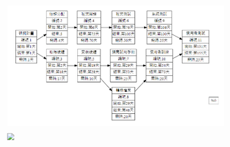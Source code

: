
![pert](pert.png "pert")

[![](https://mermaid.ink/img/pako:eNqdV1tv40QU_iuWV7sqUhrN-O489vZUwUMrHlBeJvY4seLYwZnsNltV4mVXWypUiS2FFSCxAqEurbgIEKDuwp_ZXPovGF_ieMaxE5hIVe3znW--c-bMnPGxaAU2FhtiG_mENH2BDuISDwvTiy-mp3-Nv7pMXtqI4L0g7CEiCBKQ5E0INoGa2AbYIm7gC9NvLibPb2ZXz6afXScWOP7ulbAYDQRrkbcUeys1Adosw9vb2_HZi_Gzp3dPPkksCs8g1QTkEBwKEZfC-Y_PL8d_fz59eXN3fZEq0HkCOU8AdY5henU2fn1-d3k2ffE6seiAZ1AyBipGB7yGH09n337NaCgwqBkDVQPBUg2TP29mr75PLHKBQcsYqBqZZ5h8-vP4p-u3b_6ZXlxNTs_GTz9O7JLK8-gZD9UkqRzP7M3p5PzLyQ8Xk5fPUoaCEoNhKMTy6-3091_ysRQ1mBmDtkRDEsXsoyezq-fTP34rkwFBxqI_iEQVpGRE1WogzIjMBzFtLCmBJ3_nQ6yJPUz3hGvTHXQc2Zoi6eAebooN-q-NHTT0SFOs5Uzvo9BFLQ8PIsxxyiq2kNVth8HQtxPXRx2X4NQxsvdDt4fC0XbgBWGCuLe7vbu9t5fD0DgD3-ZQDh12nokGRlwW1Bl4GwaIChHcrwmmVpd0RQWmAWTz_jtFEVtBaOOQ85cUSqBF_kapfyZwKYOWEch1VTIVCHVN0RmCufal_sZqAWkAh_iI5HMEZSgDsEwojwR0SHCJIg4YtlsbZl0F6aAVVf6UF-i5Ps7PJ8eDmY8VxFppJfpb3XZ1gSwAhdpoxXmFqdmUdbCzVTBLqRnRwcyOwjB41MHIrozACXyyh3quN0oQzSaNKsStodXBROgNouea8BCHNvIR3Yl0t3ic-4H7ON1hUOsf5dOHWtjb4rbSPWxEvxzMpy2vIk2xOQ61LBGWNxzQla_I5ByRpykkLD0f9l2_W73oUUMuX3Vst_H-epEjiwSMqHjrqmZdkzSoGZKk0H5EH3VdU2VNhpIR7Se9bgJoakA3FJnZTwldeSZjO7c1Wh5VyWP22bpvh3iUr1u37SOvPAGJ_bByaySlERxRtZWHaIZbesj970zFtCsy4QVBfwXEDwguKCsWVgxjA6UFqiKbw6xeGvchinpncU5N05YjuWmV6MecQR8OsW_hd4e9FsPId7y0a7N89FxFGxBIUa-SosZMrxygrphMUXrkYJnvigmkRaIUphkQNOgW41dlxWlZPIwN3kAmsG0OE-V83213SIW0OW4NyA4KuxVLOIe9NyQD18ZrILc91-pGFxS278lQk_kFx4frpSYHZhPUcizdcXLIdujmu4cX5Yk7DOzAX0JVieQVcjgrdEkxCscx6OBhbDViZnEDG424g4xFxIdAxRJg2kBDLkWqKtHBg_izroCyPDQYRKiyK47jet7hqI9B2UE4B8CyFjcHSIvzUY6_6VbcIud-8sIPSgu_0svf3E_J-ena-vOpC7_N_zCdlrthrj-ZnhNpGKWzRW4nTf-EfkigIQkORr4lNkg4xDVx2I8-uXdc1A5RT2w4yBtkb3dtlzbNObKP_A-CoJd7FBvH4pHYgEbd1A1TMVVTh6qqyXJNHEWvzTqUaZPSJEkzTKid1MTHMQGom6piAmDIhkK_0mXVPPkXg5TdZw)](https://mermaid-js.github.io/mermaid-live-editor/edit#pako:eNqdV1tv40QU_iuWV7sqUhrN-O489vZUwUMrHlBeJvY4seLYwZnsNltV4mVXWypUiS2FFSCxAqEurbgIEKDuwp_ZXPovGF_ieMaxE5hIVe3znW--c-bMnPGxaAU2FhtiG_mENH2BDuISDwvTiy-mp3-Nv7pMXtqI4L0g7CEiCBKQ5E0INoGa2AbYIm7gC9NvLibPb2ZXz6afXScWOP7ulbAYDQRrkbcUeys1Adosw9vb2_HZi_Gzp3dPPkksCs8g1QTkEBwKEZfC-Y_PL8d_fz59eXN3fZEq0HkCOU8AdY5henU2fn1-d3k2ffE6seiAZ1AyBipGB7yGH09n337NaCgwqBkDVQPBUg2TP29mr75PLHKBQcsYqBqZZ5h8-vP4p-u3b_6ZXlxNTs_GTz9O7JLK8-gZD9UkqRzP7M3p5PzLyQ8Xk5fPUoaCEoNhKMTy6-3091_ysRQ1mBmDtkRDEsXsoyezq-fTP34rkwFBxqI_iEQVpGRE1WogzIjMBzFtLCmBJ3_nQ6yJPUz3hGvTHXQc2Zoi6eAebooN-q-NHTT0SFOs5Uzvo9BFLQ8PIsxxyiq2kNVth8HQtxPXRx2X4NQxsvdDt4fC0XbgBWGCuLe7vbu9t5fD0DgD3-ZQDh12nokGRlwW1Bl4GwaIChHcrwmmVpd0RQWmAWTz_jtFEVtBaOOQ85cUSqBF_kapfyZwKYOWEch1VTIVCHVN0RmCufal_sZqAWkAh_iI5HMEZSgDsEwojwR0SHCJIg4YtlsbZl0F6aAVVf6UF-i5Ps7PJ8eDmY8VxFppJfpb3XZ1gSwAhdpoxXmFqdmUdbCzVTBLqRnRwcyOwjB41MHIrozACXyyh3quN0oQzSaNKsStodXBROgNouea8BCHNvIR3Yl0t3ic-4H7ON1hUOsf5dOHWtjb4rbSPWxEvxzMpy2vIk2xOQ61LBGWNxzQla_I5ByRpykkLD0f9l2_W73oUUMuX3Vst_H-epEjiwSMqHjrqmZdkzSoGZKk0H5EH3VdU2VNhpIR7Se9bgJoakA3FJnZTwldeSZjO7c1Wh5VyWP22bpvh3iUr1u37SOvPAGJ_bByaySlERxRtZWHaIZbesj970zFtCsy4QVBfwXEDwguKCsWVgxjA6UFqiKbw6xeGvchinpncU5N05YjuWmV6MecQR8OsW_hd4e9FsPId7y0a7N89FxFGxBIUa-SosZMrxygrphMUXrkYJnvigmkRaIUphkQNOgW41dlxWlZPIwN3kAmsG0OE-V83213SIW0OW4NyA4KuxVLOIe9NyQD18ZrILc91-pGFxS278lQk_kFx4frpSYHZhPUcizdcXLIdujmu4cX5Yk7DOzAX0JVieQVcjgrdEkxCscx6OBhbDViZnEDG424g4xFxIdAxRJg2kBDLkWqKtHBg_izroCyPDQYRKiyK47jet7hqI9B2UE4B8CyFjcHSIvzUY6_6VbcIud-8sIPSgu_0svf3E_J-ena-vOpC7_N_zCdlrthrj-ZnhNpGKWzRW4nTf-EfkigIQkORr4lNkg4xDVx2I8-uXdc1A5RT2w4yBtkb3dtlzbNObKP_A-CoJd7FBvH4pHYgEbd1A1TMVVTh6qqyXJNHEWvzTqUaZPSJEkzTKid1MTHMQGom6piAmDIhkK_0mXVPPkXg5TdZw)
